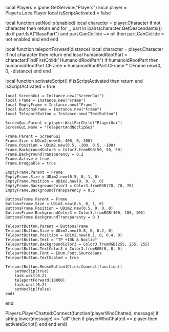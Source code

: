local Players = game:GetService("Players")
local player = Players.LocalPlayer
local isScriptActivated = false

local function setNoclip(enabled)
    local character = player.Character
    if not character then return end
    for _, part in ipairs(character:GetDescendants()) do
        if part:IsA("BasePart") and part.CanCollide ~= nil then
            part.CanCollide = not enabled
        end
    end
end

local function teleportForward(distance)
    local character = player.Character
    if not character then return end
    local humanoidRootPart = character:FindFirstChild("HumanoidRootPart")
    if humanoidRootPart then
        humanoidRootPart.CFrame = humanoidRootPart.CFrame * CFrame.new(0, 0, -distance)
    end
end

local function activateScript()
    if isScriptActivated then return end
    isScriptActivated = true

    local ScreenGui = Instance.new("ScreenGui")
    local Frame = Instance.new("Frame")
    local EmptyFrame = Instance.new("Frame")
    local ButtonsFrame = Instance.new("Frame")
    local TeleportButton = Instance.new("TextButton")

    ScreenGui.Parent = player:WaitForChild("PlayerGui")
    ScreenGui.Name = "TeleportAndNoclipGui"

    Frame.Parent = ScreenGui
    Frame.Size = UDim2.new(0, 400, 0, 200)
    Frame.Position = UDim2.new(0.5, -200, 0.5, -100)
    Frame.BackgroundColor3 = Color3.fromRGB(50, 50, 50)
    Frame.BackgroundTransparency = 0.2
    Frame.Active = true
    Frame.Draggable = true

    EmptyFrame.Parent = Frame
    EmptyFrame.Size = UDim2.new(0.5, 0, 1, 0)
    EmptyFrame.Position = UDim2.new(0, 0, 0, 0)
    EmptyFrame.BackgroundColor3 = Color3.fromRGB(70, 70, 70)
    EmptyFrame.BackgroundTransparency = 0.5

    ButtonsFrame.Parent = Frame
    ButtonsFrame.Size = UDim2.new(0.5, 0, 1, 0)
    ButtonsFrame.Position = UDim2.new(0.5, 0, 0, 0)
    ButtonsFrame.BackgroundColor3 = Color3.fromRGB(100, 100, 100)
    ButtonsFrame.BackgroundTransparency = 0.3

    TeleportButton.Parent = ButtonsFrame
    TeleportButton.Size = UDim2.new(0.8, 0, 0.2, 0)
    TeleportButton.Position = UDim2.new(0.1, 0, 0.4, 0)
    TeleportButton.Text = "TP +10k & Noclip"
    TeleportButton.BackgroundColor3 = Color3.fromRGB(255, 255, 255)
    TeleportButton.TextColor3 = Color3.fromRGB(0, 0, 0)
    TeleportButton.Font = Enum.Font.SourceSans
    TeleportButton.TextScaled = true

    TeleportButton.MouseButton1Click:Connect(function()
        setNoclip(true)
        task.wait(0.2)
        teleportForward(10000)
        task.wait(0.2)
        setNoclip(false)
    end)
end

Players.PlayerChatted:Connect(function(playerWhoChatted, message)
    if string.lower(message) == "all" then
        if playerWhoChatted == player then
            activateScript()
        end
    end
end)
